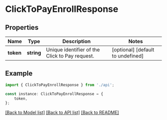 # ClickToPayEnrollResponse


## Properties

Name | Type | Description | Notes
------------ | ------------- | ------------- | -------------
**token** | **string** | Unique identifier of the Click to Pay request. | [optional] [default to undefined]

## Example

```typescript
import { ClickToPayEnrollResponse } from './api';

const instance: ClickToPayEnrollResponse = {
    token,
};
```

[[Back to Model list]](../README.md#documentation-for-models) [[Back to API list]](../README.md#documentation-for-api-endpoints) [[Back to README]](../README.md)
